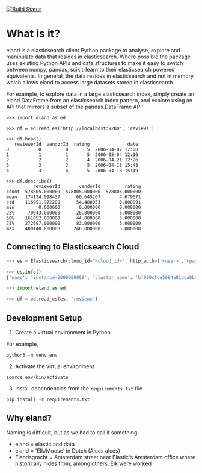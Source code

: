  [![Build Status](https://clients-ci.elastic.co/buildStatus/icon?job=elastic%2Beland%2Bmaster)](https://clients-ci.elastic.co/job/elastic+eland+master/)

# What is it?

eland is a elasticsearch client Python package to analyse, explore and manipulate data that resides in elasticsearch. 
Where possible the package uses existing Python APIs and data structures to make it easy to switch between numpy, 
pandas, scikit-learn to their elasticsearch powered equivalents. In general, the data resides in elasticsearch and 
not in memory, which allows eland to access large datasets stored in elasticsearch.

For example, to explore data in a large elasticsearch index, simply create an eland DataFrame from an elasticsearch index pattern, and explore using an API that mirrors a subset of the pandas.DataFrame API: 

```
>>> import eland as ed

>>> df = ed.read_es('http://localhost:9200', 'reviews') 

>>> df.head()
   reviewerId  vendorId  rating              date
0           0         0       5  2006-04-07 17:08
1           1         1       5  2006-05-04 12:16
2           2         2       4  2006-04-21 12:26
3           3         3       5  2006-04-18 15:48
4           3         4       5  2006-04-18 15:49

>>> df.describe()
          reviewerId       vendorId         rating
count  578805.000000  578805.000000  578805.000000
mean   174124.098437      60.645267       4.679671
std    116951.972209      54.488053       0.800891
min         0.000000       0.000000       0.000000
25%     70043.000000      20.000000       5.000000
50%    161052.000000      44.000000       5.000000
75%    272697.000000      83.000000       5.000000
max    400140.000000     246.000000       5.000000
```

## Connecting to Elasticsearch Cloud

```python
>>> es = Elasticsearch(cloud_id="<cloud_id>", http_auth=('<user>','<password>'))

>>> es.info()
{'name': 'instance-0000000000', 'cluster_name': 'bf900cfce5684a81bca0be0cce5913bc', 'cluster_uuid': 'xLPvrV3jQNeadA7oM4l1jA', 'version': {'number': '7.4.2', 'build_flavor': 'default', 'build_type': 'tar', 'build_hash': '2f90bbf7b93631e52bafb59b3b049cb44ec25e96', 'build_date': '2019-10-28T20:40:44.881551Z', 'build_snapshot': False, 'lucene_version': '8.2.0', 'minimum_wire_compatibility_version': '6.8.0', 'minimum_index_compatibility_version': '6.0.0-beta1'}, 'tagline': 'You Know, for Search'}

>>> import eland as ed

>>> df = ed.read_es(es, 'reviews')
```



## Development Setup

1. Create a virtual environment in Python 

For example, 

```
python3 -m venv env
```

2. Activate the virtual environment

```
source env/bin/activate
```

3. Install dependencies from the `requirements.txt` file

```
pip install -r requirements.txt
```

## Why eland?

Naming is difficult, but as we had to call it something:

* eland = elastic and data
* eland = 'Elk/Moose' in Dutch (Alces alces)
* Elandsgracht = Amsterdam street near Elastic's Amsterdam office where historically hides from, among others, Elk were worked

